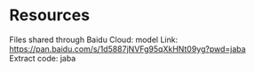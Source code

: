 # Resources

Files shared through Baidu Cloud: model
Link: https://pan.baidu.com/s/1d5887jNVFg95qXkHNt09yg?pwd=jaba  
Extract code: jaba
